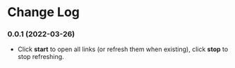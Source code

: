 # Change Log

### 0.0.1 (2022-03-26)

- Click **start** to open all links (or refresh them when existing), click **stop** to stop refreshing.
